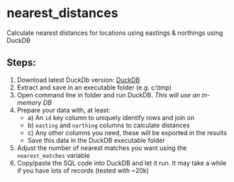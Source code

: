 # nearest_distances
Calculate nearest distances for locations using eastings & northings using DuckDB

## Steps:
1. Download latest DuckDb version: [DuckDB](https://duckdb.org/docs/installation/)
2. Extract and save in an executable folder (e.g. c:\tmp)
3. Open command line in folder and run DuckDB. _This will use an in-memory DB_
4. Prepare your data with, at least:
   - a) An `id` key column to uniquely identify rows and join on
   - b) `easting` and `northing` columns to calculate distances
   - c) Any other columns you need, these will be exported in the results
   - Save this data in the DuckDB executable folder
5. Adjust the number of nearest matches you want using the `nearest_matches` variable
6. Copy/paste the SQL code into DuckDB and let it run. It may take a while if you have lots of records (tested with ~20k)
